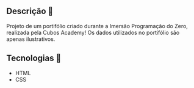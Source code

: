 
## Descrição :speech_balloon: 
<p align="center">

Projeto de um portifólio criado durante a Imersão Programação do Zero, realizada pela Cubos Academy!
Os dados utilizados no portifólio são apenas ilustrativos.

## Tecnologias :pushpin:
* HTML
* CSS

</p>
